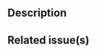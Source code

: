 <!--

Thank you for your interest in contributing to Docker Machine!
Please note that the project is now in MAINTENANCE MODE, meaning we will
no longer review or merge PRs that introduce new features, drivers or
provisioners. We will continue to consider and review proposed bug fixes
and dependency upgrades when appropriate.

Thank you for your understanding.

-->

## Description

<!-- In a couple sentences, explain what your PR does and what problem it fixes -->

## Related issue(s)

<!-- Include any issue from the tracker that this PR addresses or otherwise relates to -->
